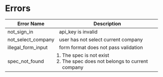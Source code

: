 # Errors

| Error Name | Description |
| ---------- | ------- |
| not_sign_in | api_key is invalid |
| not_select_company | user has not select current company |
| illegal_form_input | form format does not pass validation |
| spec_not_found | <ol style="margin: 0px; padding-left: 10px"><li>The spec is not exist</li><li>The spec does not belongs to current company</li></ol> |
